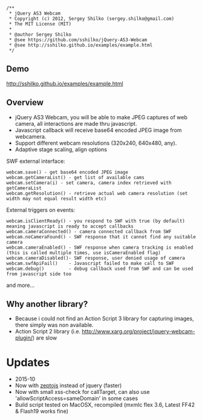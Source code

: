 ```
/**
 * jQuery AS3 Webcam
 * Copyright (c) 2012, Sergey Shilko (sergey.shilko@gmail.com)
 * The MIT License (MIT)
 *
 * @author Sergey Shilko
 * @see https://github.com/sshilko/jQuery-AS3-Webcam
 * @see http://sshilko.github.io/examples/example.html
 */
```

## Demo
http://sshilko.github.io/examples/example.html

## Overview

* jQuery AS3 Webcam, you will be able to make JPEG captures of web camera, all interactions are made thru javascript.
* Javascript callback will receive base64 encoded JPEG image from webcamera.
* Support different webcam resolutions (320x240, 640x480, any).
* Adaptive stage scaling, align options 

SWF external interface:
```
webcam.save() - get base64 encoded JPEG image
webcam.getCameraList() - get list of available cams
webcam.setCamera(i) - set camera, camera index retrieved with getCameraList
webcam.getResolution() - retrieve actual web camera resolution (set width may not equal result width etc)
```


External triggers on events:
```
webcam.isClientReady() - you respond to SWF with true (by default) meaning javascript is ready to accept callbacks
webcam.cameraConnected() - camera connected callback from SWF
webcam.noCameraFound() - SWF response that it cannot find any suitable camera
webcam.cameraEnabled() - SWF response when camera tracking is enabled (this is called multiple times, use isCameraEnabled flag)
webcam.cameraDisabled()- SWF response, user denied usage of camera
webcam.swfApiFail()    - Javascript failed to make call to SWF
webcam.debug()         - debug callback used from SWF and can be used from javascript side too
```
and more...

## Why another library?

* Because i could not find an Action Script 3 library for capturing images, there simply was non available.
* Action Script 2 library (i.e. http://www.xarg.org/project/jquery-webcam-plugin/) are slow

# Updates

* 2015-10
* Now with [zeptojs](http://zeptojs.com) instead of jquery (faster)
* Now with small xss-check for callTarget, can also use 'allowScriptAccess=sameDomain' in some cases
* Build script tested on MacOSX, recompiled (mxmlc flex 3.6, Latest FF42 & Flash19 works fine)

